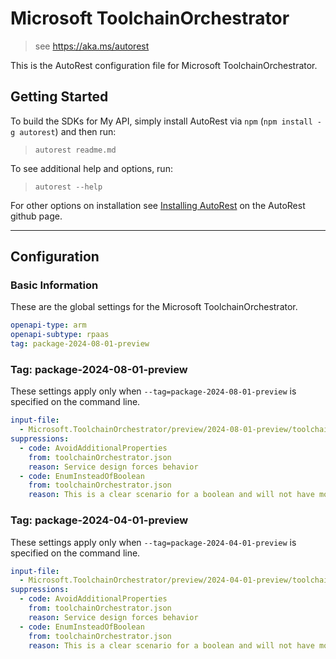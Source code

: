 # Microsoft ToolchainOrchestrator

> see https://aka.ms/autorest

This is the AutoRest configuration file for Microsoft ToolchainOrchestrator.

## Getting Started

To build the SDKs for My API, simply install AutoRest via `npm` (`npm install -g autorest`) and then run:

> `autorest readme.md`

To see additional help and options, run:

> `autorest --help`

For other options on installation see [Installing AutoRest](https://aka.ms/autorest/install) on the AutoRest github page.

---

## Configuration

### Basic Information

These are the global settings for the Microsoft ToolchainOrchestrator.

```yaml
openapi-type: arm
openapi-subtype: rpaas
tag: package-2024-08-01-preview
```

### Tag: package-2024-08-01-preview

These settings apply only when `--tag=package-2024-08-01-preview` is specified on the command line.

```yaml $(tag) == 'package-2024-08-01-preview'
input-file:
  - Microsoft.ToolchainOrchestrator/preview/2024-08-01-preview/toolchainOrchestrator.json
suppressions:
  - code: AvoidAdditionalProperties
    from: toolchainOrchestrator.json
    reason: Service design forces behavior
  - code: EnumInsteadOfBoolean
    from: toolchainOrchestrator.json
    reason: This is a clear scenario for a boolean and will not have more than 2 values in the future.
```

### Tag: package-2024-04-01-preview

These settings apply only when `--tag=package-2024-04-01-preview` is specified on the command line.

```yaml $(tag) == 'package-2024-04-01-preview'
input-file:
  - Microsoft.ToolchainOrchestrator/preview/2024-04-01-preview/toolchainOrchestrator.json
suppressions:
  - code: AvoidAdditionalProperties
    from: toolchainOrchestrator.json
    reason: Service design forces behavior
  - code: EnumInsteadOfBoolean
    from: toolchainOrchestrator.json
    reason: This is a clear scenario for a boolean and will not have more than 2 values in the future.
```
